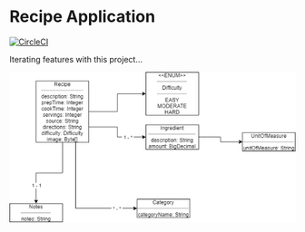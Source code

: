# Recipe Application
[![CircleCI](https://circleci.com/gh/pablozoani/recipe-app.svg?style=svg)](https://circleci.com/gh/pablozoani/recipe-app)

Iterating features with this project...

![alt text](recipe-app.png)
